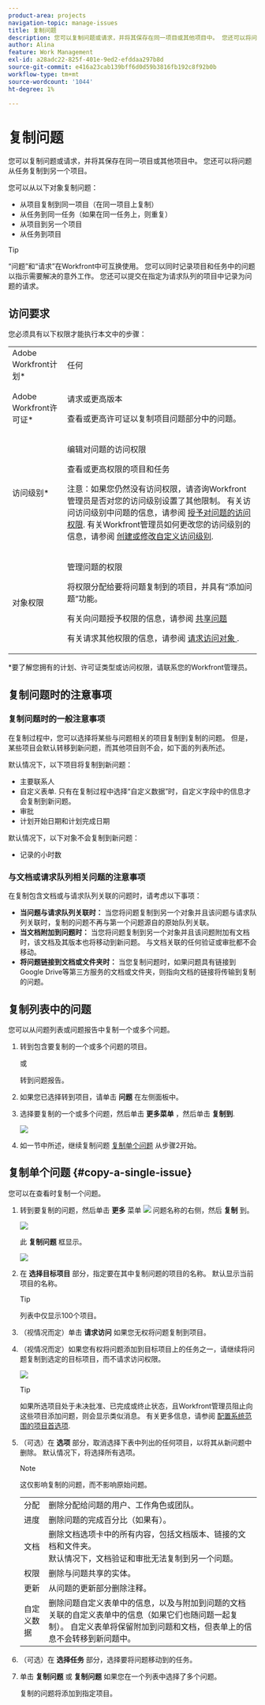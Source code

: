 ```yaml
---
product-area: projects
navigation-topic: manage-issues
title: 复制问题
description: 您可以复制问题或请求，并将其保存在同一项目或其他项目中。 您还可以将问题从任务复制到另一个项目。
author: Alina
feature: Work Management
exl-id: a28adc22-825f-401e-9ed2-efddaa297b8d
source-git-commit: e416a23cab139bff6d0d59b3816fb192c8f92b0b
workflow-type: tm+mt
source-wordcount: '1044'
ht-degree: 1%

---
```


# 复制问题

您可以复制问题或请求，并将其保存在同一项目或其他项目中。 您还可以将问题从任务复制到另一个项目。

您可以从以下对象复制问题：

* 从项目复制到同一项目（在同一项目上复制）
* 从任务到同一任务（如果在同一任务上，则重复）
* 从项目到另一个项目
* 从任务到项目

>[!TIP]
>
>“问题”和“请求”在Workfront中可互换使用。 您可以同时记录项目和任务中的问题以指示需要解决的意外工作。 您还可以提交在指定为请求队列的项目中记录为问题的请求。

## 访问要求

您必须具有以下权限才能执行本文中的步骤：

<table style="table-layout:auto"> 
 <col> 
 <col> 
 <tbody> 
  <tr> 
   <td role="rowheader">Adobe Workfront计划*</td> 
   <td> <p>任何</p> </td> 
  </tr> 
  <tr> 
   <td role="rowheader">Adobe Workfront许可证*</td> 
   <td> <p>请求或更高版本</p> <p>查看或更高许可证以复制项目问题部分中的问题。</p> </td> 
  </tr> 
  <tr> 
   <td role="rowheader">访问级别*</td> 
   <td> <p>编辑对问题的访问权限</p> <p>查看或更高权限的项目和任务</p> <p>注意：如果您仍然没有访问权限，请咨询Workfront管理员是否对您的访问级别设置了其他限制。 有关访问访问级别中问题的信息，请参阅 <a href="../../../administration-and-setup/add-users/configure-and-grant-access/grant-access-issues.md" class="MCXref xref">授予对问题的访问权限</a>. 有关Workfront管理员如何更改您的访问级别的信息，请参阅 <a href="../../../administration-and-setup/add-users/configure-and-grant-access/create-modify-access-levels.md" class="MCXref xref">创建或修改自定义访问级别</a>. </p> </td> 
  </tr> 
  <tr> 
   <td role="rowheader">对象权限</td> 
   <td> <p>管理问题的权限</p> <p>将权限分配给要将问题复制到的项目，并具有“添加问题”功能。</p> <p> 有关向问题授予权限的信息，请参阅 <a href="../../../workfront-basics/grant-and-request-access-to-objects/share-an-issue.md" class="MCXref xref">共享问题 </a></p> <p>有关请求其他权限的信息，请参阅 <a href="../../../workfront-basics/grant-and-request-access-to-objects/request-access.md" class="MCXref xref">请求访问对象 </a>.</p> </td> 
  </tr> 
 </tbody> 
</table>

&#42;要了解您拥有的计划、许可证类型或访问权限，请联系您的Workfront管理员。

## 复制问题时的注意事项

### 复制问题时的一般注意事项

在复制过程中，您可以选择将某些与问题相关的项目复制到复制的问题。 但是，某些项目会默认转移到新问题，而其他项目则不会，如下面的列表所述。

默认情况下，以下项目将复制到新问题：

* 主要联系人
* 自定义表单. 只有在复制过程中选择“自定义数据”时，自定义字段中的信息才会复制到新问题。
* 审批
* 计划开始日期和计划完成日期

默认情况下，以下对象不会复制到新问题：

* 记录的小时数

### 与文档或请求队列相关问题的注意事项

在复制包含文档或与请求队列关联的问题时，请考虑以下事项：

* **当问题与请求队列关联时：** 当您将问题复制到另一个对象并且该问题与请求队列关联时，复制的问题不再与第一个问题源自的原始队列关联。
* **当文档附加到问题时：** 当您将问题复制到另一个对象并且该问题附加有文档时，该文档及其版本也将移动到新问题。 与文档关联的任何验证或审批都不会移动。
* **将问题链接到文档或文件夹时：** 当您复制问题时，如果问题具有链接到Google Drive等第三方服务的文档或文件夹，则指向文档的链接将传输到复制的问题。

## 复制列表中的问题

您可以从问题列表或问题报告中复制一个或多个问题。

1. 转到包含要复制的一个或多个问题的项目。

   或

   转到问题报告。

1. 如果您已选择转到项目，请单击 **问题** 在左侧面板中。
1. 选择要复制的一个或多个问题，然后单击 **更多菜单** ，然后单击 **复制到**.

   ![](assets/copy-issue-in-list-nwe-350x169.png)

1. 如一节中所述，继续复制问题 [复制单个问题](#copy-a-single-issue) 从步骤2开始。

   <!--
   <MadCap:conditionalText data-mc-conditions="QuicksilverOrClassic.Draft mode">
   (NOTE: ensure step number stays accurate)
   </MadCap:conditionalText>
   -->

## 复制单个问题 {#copy-a-single-issue}

您可以在查看时复制一个问题。

1. 转到要复制的问题，然后单击 **更多** 菜单 ![](assets/more-icon.png) 问题名称的右侧，然后 **复制** 到。

   ![](assets/nwe-copy-at-issue-level-highlighted-350x580.png)

   此 **复制问题** 框显示。

   ![](assets/copy-issue-box-nwe-350x285.png)

1. 在 **选择目标项目** 部分，指定要在其中复制问题的项目的名称。 默认显示当前项目的名称。

   >[!TIP]
   >
   >列表中仅显示100个项目。

1. （视情况而定）单击 **请求访问** 如果您无权将问题复制到项目。
1. （视情况而定）如果您有权将问题添加到目标项目上的任务之一，请继续将问题复制到选定的目标项目，而不请求访问权限。

   ![](assets/copy-issue-request-access-from-project-nwe-350x125.png)

   >[!TIP]
   >
   >如果所选项目处于未决批准、已完成或终止状态，且Workfront管理员阻止向这些项目添加问题，则会显示类似消息。 有关更多信息，请参阅 [配置系统范围的项目首选项](../../../administration-and-setup/set-up-workfront/configure-system-defaults/set-project-preferences.md).

1. （可选）在 **选项** 部分，取消选择下表中列出的任何项目，以将其从新问题中删除。 默认情况下，将选择所有选项。

   >[!NOTE]
   >
   >这仅影响复制的问题，而不影响原始问题。

   <table style="table-layout:auto"> 
    <col> 
    <col> 
    <tbody> 
     <tr> 
      <td role="rowheader">分配</td> 
      <td>删除分配给问题的用户、工作角色或团队。</td> 
     </tr> 
     <tr> 
      <td role="rowheader">进度</td> 
      <td>删除问题的完成百分比（如果有）。</td> 
     </tr> 
     <tr> 
      <td role="rowheader">文档</td> 
      <td><span style="line-height: 1.5;">删除文档选项卡中的所有内容，包括文档版本、链接的文档和文件夹。</span> <br>默认情况下，文档验证和审批无法复制到另一个问题。</td> 
     </tr> 
     <tr> 
      <td role="rowheader">权限</td> 
      <td>删除与问题共享的实体。 </td> 
     </tr> 
     <tr> 
      <td role="rowheader">更新</td> 
      <td>从问题的更新部分删除注释。</td> 
     </tr> 
     <tr> 
      <td role="rowheader">自定义数据</td> 
      <td>删除问题自定义表单中的信息，以及与附加到问题的文档关联的自定义表单中的信息（如果它们也随问题一起复制）。 自定义表单将保留附加到问题和文档，但表单上的信息不会转移到新问题中。 </td> 
     </tr> 
    </tbody> 
   </table>

1. （可选）在 **选择任务** 部分，选择要将问题移动到的任务。
1. 单击 **复制问题** 或 **复制问题** 如果您在一个列表中选择了多个问题。

   复制的问题将添加到指定项目。


